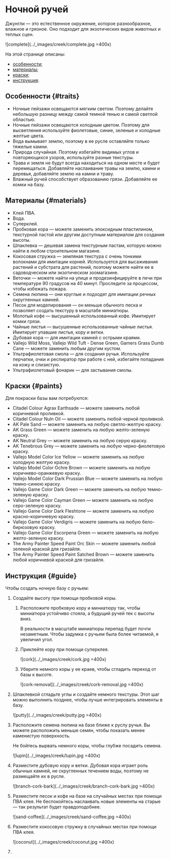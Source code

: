 # Ночной ручей

Джунгли — это естественное окружение, которое разнообразное, влажное и грязное. Оно подходит для экзотических видов животных и теплых сцен.

![complete](../_images/creek/complete.jpg =400x)

На этой странице описаны:
* [особенности](#traits);
* [материалы](#materials);
* [краски](#paints);
* [инструкция](#guide).

## Особенности {#traits}

* Ночные пейзажи освещаются мягким светом. Поэтому делайте небольшую разницу между самой темной тенью и самой светлой областью.
* Ночные пейзажи освещаются холодным цветом. Поэтому для высветления используйте фиолетовые, синие, зеленые и холодные желтые цвета. 
* Вода вымывает землю, поэтому в ее русле оставляйте только тяжелые камни.
* Природа случайная. Поэтому избегайте видимых углов и повторяющихся узоров, используйте разные текстуры.
* Трава и земля не будут всегда находиться на одном месте и будет перемещаться. Добавляйте наслаивание травы на землю, камни и деревья, добавляйте землю на камни и траву.
* Влажный ручей способствует образованию грязи. Добавляйте ее комки на базу.


## Материалы {#materials}

* Клей ПВА.
* Вода.
* Суперклей.
* Пробковая кора — можете заменить эпоксидным пластилином, текстурной пастой или другим доступным материалом для создания высоты. 
* Шпаклевка — дешевая замена текстурным пастам, которую можно найти в любом строительном магазине.
* Кокосовая стружка — земляная текстура с очень тонкими волокнами для имитации корней. Используется для высаживания растений и субстрата для растений, поэтому можете найти ее в садоводческом или экзотическом зоомагазине.
* Веточки — можете найти на улице и продезинфицируйте в печи при температуре 90 градусов на 40 минут. Проследите за процессом, чтобы избежать пожара.
* Семена люпина — они круглые и подходят для имитации речных округленных камней.
* Песок для моделирования — он меньше обычного песка и позволяет создать текстуру в масштабе миниатюры.
* Молотый кофе — высушенный использованный кофе. Имитирует комки грязи.
* Чайные листья — высушенные использованные чайные листья. Имитирует упавшие листья, кору и ветки.
* Дубовая кора — для имитации камней с острыми краями.
* Vallejo Wild Moss, Vallejo Wild Tuft - Dense Green, Gamers Grass Dumb Cane — можете заменить любым другим кустом.
* Ультрафиолетовая смола — для создания ручья. Используйте перчатки, очки и респиратор при работе с ней, избегайте попадания на кожу и слизистую.
* Ультрафиолетовый фонарик — для застывания смолы.

## Краски {#paints}

Для покраски базы вам потребуются:

* Citadel Colour Agrax Earthsade — можете заменить любой коричневой проливкой.
* Citadel Colour Nuln Oil — можете заменить любой черной проливкой.
* AK Pale Sand — можете заменить на любую светло-желтую краску.
* AK Grass Green — можете заменить на любую желто-зеленую краску.
* AK Neutral Grey — можете заменить на любую серую краску.
* AK Tenebrous Grey — можете заменить на любую черно-фиолетовую краску.
* Vallejo Model Color Ice Yellow — можете заменить на любую холодную желтую краску.
* Vallejo Model Color Ochre Brown — можете заменить на любую коричнево-оранжевую краску.
* Vallejo Model Color Dark Prussian Blue — можете заменить на любую темно-синюю краску.
* Vallejo Game Color Dark Green — можете заменить на любую темно-зеленую краску.
* Vallejo Game Color Cayman Green — можете заменить на любую серо-зеленую краску.
* Vallejo Game Color Dark Fleshtone — можете заменить на любую красно-коричневую краску.
* Vallejo Game Color Verdigris — можете заменить на любую бело-бирюзовую краску.
* Vallejo Game Color Escorpena Green — можете заменить на любую желто-зеленую краску.
* The Army Painter Speed Paint Orc Skin — можете заменить любой зеленой краской для гризайля.
* The Army Painter Speed Paint Satched Brown — можете заменить любой коричневой краской для гризайля.

## Инструкция {#guide}

Чтобы создать ночную базу с ручьем:

1. Создайте высоту при помощи пробковой коры. 

   1. Расположите пробковую кору и миниатюру так, чтобы миниатюра устойчиво стояла, а будущий ручей тек с высоты вниз.
   
      В реальности в масштабе миниатюры перепад будет почти незаметным. Чтобы задумка с ручьем была более читаемой, я увеличил угол.

   2. Приклейте кору при помощи суперклея.

      ![cork](../_images/creek/cork.jpg =400x)

   3. Уберите немного коры у ее краев, чтобы сгладить переход от базы к высоте.

      ![cork-removal](../_images/creek/cork-removal.jpg =400x)

2. Шпаклевкой сгладьте углы и создайте немного текстуры. Этот шаг можно выполнить позднее, чтобы лучше интегрировать элементы в базу.
   
   ![putty](../_images/creek/putty.jpg =400x)

3. Расположите семена люпина на базе ближе к руслу ручья. Вы можете расположить меньше семян, чтобы показать менее каменистую поверхность.

   Не бойтесь вырвать немного коры, чтобы глубже посадить семена.

   ![lupin](../_images/creek/lupin.jpg =400x)

4. Разместите дубовую кору и ветки. Дубовая кора играет роль обычных камней, не скругленных течением воды, поэтому не размещайте их в русле.
   
   ![branch-cork-bark](../_images/creek/branch-cork-bark.jpg =400x)

5. Разместите песок и кофе на базе на случайных местах при помощи ПВА клея. Не беспокойтесь наслаивать новые элементы на старые — так результат будет правдоподобнее.

   ![sand-coffee](../_images/creek/sand-coffee.jpg =400x)

6. Разместите кокосовую стружку в случайных местах при помощи ПВА клея.
   
   ![coconut](../_images/creek/coconut.jpg =400x)
   
7. 